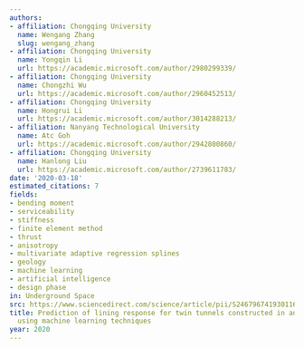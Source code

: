 ```yaml
---
authors:
- affiliation: Chongqing University
  name: Wengang Zhang
  slug: wengang_zhang
- affiliation: Chongqing University
  name: Yongqin Li
  url: https://academic.microsoft.com/author/2980299339/
- affiliation: Chongqing University
  name: Chongzhi Wu
  url: https://academic.microsoft.com/author/2960452513/
- affiliation: Chongqing University
  name: Hongrui Li
  url: https://academic.microsoft.com/author/3014288213/
- affiliation: Nanyang Technological University
  name: Atc Goh
  url: https://academic.microsoft.com/author/2942800860/
- affiliation: Chongqing University
  name: Hanlong Liu
  url: https://academic.microsoft.com/author/2739611783/
date: '2020-03-18'
estimated_citations: 7
fields:
- bending moment
- serviceability
- stiffness
- finite element method
- thrust
- anisotropy
- multivariate adaptive regression splines
- geology
- machine learning
- artificial intelligence
- design phase
in: Underground Space
src: https://www.sciencedirect.com/science/article/pii/S2467967419301163
title: Prediction of lining response for twin tunnels constructed in anisotropic clay
  using machine learning techniques
year: 2020
---
```

